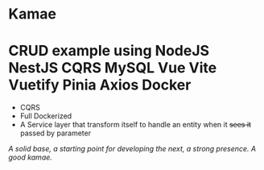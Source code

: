 # Kamae
# CRUD example using NodeJS NestJS CQRS MySQL Vue Vite Vuetify Pinia Axios Docker

- CQRS
- Full Dockerized
- A Service layer that transform itself to handle an entity when it ~~sees it~~ passed by parameter 

*A solid base, a starting point for developing the next, a strong presence. A good kamae.*
